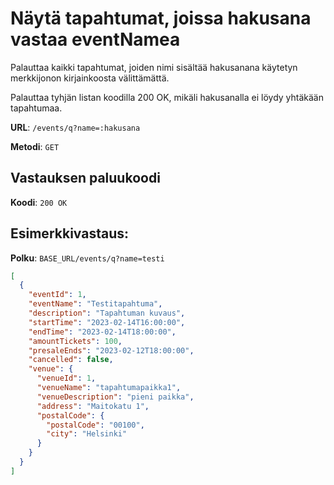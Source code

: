 # Näytä tapahtumat, joissa hakusana vastaa eventNamea

Palauttaa kaikki tapahtumat, joiden nimi sisältää hakusanana käytetyn merkkijonon kirjainkoosta välittämättä.

Palauttaa tyhjän listan koodilla 200 OK, mikäli hakusanalla ei löydy yhtäkään tapahtumaa.

**URL**: `/events/q?name=:hakusana`

**Metodi**: `GET`

## Vastauksen paluukoodi

**Koodi**: `200 OK`

## Esimerkkivastaus:

**Polku**: `BASE_URL/events/q?name=testi`

```json
[
  {
    "eventId": 1,
    "eventName": "Testitapahtuma",
    "description": "Tapahtuman kuvaus",
    "startTime": "2023-02-14T16:00:00",
    "endTime": "2023-02-14T18:00:00",
    "amountTickets": 100,
    "presaleEnds": "2023-02-12T18:00:00",
    "cancelled": false,
    "venue": {
      "venueId": 1,
      "venueName": "tapahtumapaikka1",
      "venueDescription": "pieni paikka",
      "address": "Maitokatu 1",
      "postalCode": {
        "postalCode": "00100",
        "city": "Helsinki"
      }
    }
  }
]
```
